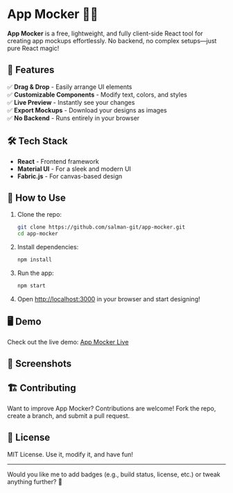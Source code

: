 # App Mocker 🎨📱  

**App Mocker** is a free, lightweight, and fully client-side React tool for creating app mockups effortlessly. No backend, no complex setups—just pure React magic!  

## 🚀 Features  
✅ **Drag & Drop** - Easily arrange UI elements  
✅ **Customizable Components** - Modify text, colors, and styles  
✅ **Live Preview** - Instantly see your changes  
✅ **Export Mockups** - Download your designs as images  
✅ **No Backend** - Runs entirely in your browser  

## 🛠️ Tech Stack  
- **React** - Frontend framework  
- **Material UI** - For a sleek and modern UI  
- **Fabric.js** - For canvas-based design  

## 🎯 How to Use  
1. Clone the repo:  
   ```sh
   git clone https://github.com/salman-git/app-mocker.git
   cd app-mocker
   ```
2. Install dependencies:  
   ```sh
   npm install
   ```
3. Run the app:  
   ```sh
   npm start
   ```
4. Open [http://localhost:3000](http://localhost:3000) in your browser and start designing!  

## 🖥️ Demo  
Check out the live demo: [App Mocker Live](https://app-mocker.vercel.app/) 

## 🎨 Screenshots  

## 🏗️ Contributing  
Want to improve App Mocker? Contributions are welcome! Fork the repo, create a branch, and submit a pull request.  

## 📜 License  
MIT License. Use it, modify it, and have fun!  

---

Would you like me to add badges (e.g., build status, license, etc.) or tweak anything further? 🚀
